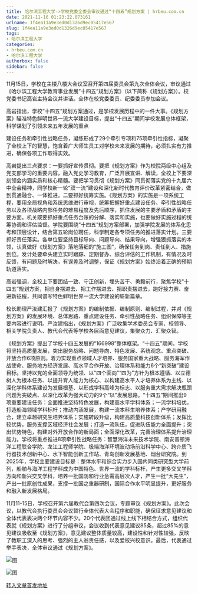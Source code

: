 ```yaml
---
title: 哈尔滨工程大学->学校党委全委会审议通过“十四五”规划方案 | hrbeu.com.cn
date: 2021-11-16 01:23:22.073161
urlname: 1f4ea11a9e3ed0d1326d9ec05417e567
slug: 1f4ea11a9e3ed0d1326d9ec05417e567
tags: 
- 哈尔滨工程大学
categories:
- hrbeu.com.cn
- 哈尔滨工程大学
authorbox: false
sidebar: false
---
```

11月15日，学校在主楼八楼大会议室召开第四届委员会第九次全体会议，审议通过《哈尔滨工程大学教育事业发展“十四五”规划方案》（以下简称《规划方案》）。校党委书记高岩主持会议并讲话。全体在校党委委员、纪委委员参加会议。

高岩指出，学校“十四五”规划方案通过，是学校发展历程中的一件大事。《规划方案》瞄准特色鲜明世界一流大学建设目标，提出“十四五”期间学校发展总体框架，科学谋划了引领未来五年发展的重点
<!--more-->
建设任务和牵引性战略任务，凝练形成了29个牵引专项和75项牵引性指标，凝聚了全校上下的智慧，饱含着广大师生员工对学校未来发展的期待，必须扎实有力推进，确保各项工作取得实效。

高岩提出三点要求：一要抓好宣传贯彻。要把《规划方案》作为校院两级中心组及党支部学习的重要内容，融入党史学习教育，广泛开展宣讲、解读，全校上下要深刻领会内涵实质和核心精髓。要把学习贯彻《规划方案》同贯彻落实党的十九届六中全会精神，同学校新一轮“双一流”建设和深化新时代教育评价改革紧密结合，做到贯通融合、一体推进。二要抓好统筹实施。《规划方案》的实施是一项系统工程，要用全局视角和系统思维进行审视，统筹把握好重点建设任务、牵引性战略任务以及各项战略内部任务的难易程度及先后顺序，抓住发展的主要矛盾和矛盾的主要方面。机关既要抓好重点任务台账的分解、落实和实施，也要做好实施过程的统筹协调和评估监督。学院要围绕“十四五”规划方案部署，加强学院发展的体系化思考和顶层设计，结合第五轮岗位聘任，科学制定各专项任务的推进落实计划。三要抓好责任落实。各单位要坚持目标导向、问题导向、结果导向，增强狠抓落实的本领，认真做好《规划方案》落地落细的“施工图”，确保任务到岗、责任到人、措施到位。发计处要牵头建立实时跟踪、定期督办、综合评估的工作机制，有情况及时反馈，有问题及时解决，有误差及时调整，保证《规划方案》始终沿着正确的预期轨道落实。

高岩强调，全校上下要团结一致、守正创新，埋头苦干、勇毅前行，聚焦学校“十四五”规划方案，把自身摆进去、把工作摆进去、把职责摆进去，跑好接力赛、奋进新征程，共同谱写特色鲜明世界一流大学建设的崭新篇章。

校长助理严汝建汇报了《规划方案》的编制依据、编制原则、编制过程，并对《规划方案》的发展环境、总体思路、重点建设任务、牵引性战略任务、组织保障等主要内容进行说明。严汝建指出，《规划方案》广泛收集学术委员会专家、校领导、相关学院负责人、教代会代表等学校各层面意见建议，集聚众力、汇聚众智。

《规划方案》提出了学校十四五发展的“166998”整体框架。“十四五”期间，学校将坚持高质量发展，突出服务战略、问题导向、特色发展、系统观念、重点突破、开放合作6项原则。着力实现重点领域人才培养、服务国家重大战略、服务海军作战使命、服务地方经济发展、高水平合作开放、治理体系和能力6个“新突破”建设目标。坚持以党的全面领导为统领、以“四个面向”“四为”方针为根本遵循、以立德树人为根本任务、以提升育人能力为核心、以构建高水平人才培养体系为主线、以深化学科体系建设为发展根基、以形成学科高峰为标志、以服务重大需求解决瓶颈问题为突破点、以深化改革为强大动力的9个“以”发展思路。“十四五”期间推出9项重要建设任务：全面推进坚持特色发展，构建高水平学科体系；一流学科培优，打造船海领域学科标杆；推动内涵发展，构建一流本科生培养体系；产学研用融合，建立卓越研究生培养体系；实施转段升级，构建高质量科技创新体系；发挥比较优势，服务支撑区域经济社会发展；打造一流队伍，促进队伍能力全面提升；突出优势特色，构建对外开放合作的新局面；全面深化改革，完善治理体系提升治理能力。学校将重点推进8项牵引性战略任务：智慧海洋未来技术学院、南安普顿海洋工程联合学院、龙江工程师学院、极端海洋环境波动场前沿科学中心、跨介质飞行器技术创新中心、水下智能创新工作站、青岛创新发展基地、烟台研究院。到2025年，学校主要建设目标是：整体水平和综合实力步入国内同类研究型大学前列，船舶与海洋工程学科成为中国特色、世界一流的学科标杆，产生更多交叉学科方向和新兴交叉学科，培养一批国防和行业急需高层次人才，产生一批“大先生”，产出一批原创性成果，支撑一批国之重器研制，国际合作水平明显提升，更好服务和融入新发展格局。

11月11-15日，学校召开第六届教代会第四次会议，专题审议《规划方案》。此次会议，以教代会执行委员会会议暂行全体代表大会程序和职能，确保征求意见建议和全体代表表决两个环节内容不少。20个代表团通过线上线下相结合方式，组织代表就《规划方案》进行了分组审议，会议收到代表意见建议85条，超过85%的意见建议吸收至《规划方案》，意见建议整体质量较高，建设性和针对性较强，反映了教职工深入的思考、强烈的主人翁责任感，以及爱校兴校意识。最后，代表通过举手表决，全体审议通过《规划方案》。

![图](http://gongxue.cn/__local/9/9C/13/A9216A7502395FDD5CA4D544CC2_06F487BF_180B7.jpg)

![图](http://gongxue.cn/__local/3/77/37/024F0D478CBFBAB56FA5445CF71_CD9BD8F3_23889.jpg)

[转入文章首发地址](http://gongxue.cn/info/1141/68819.htm)